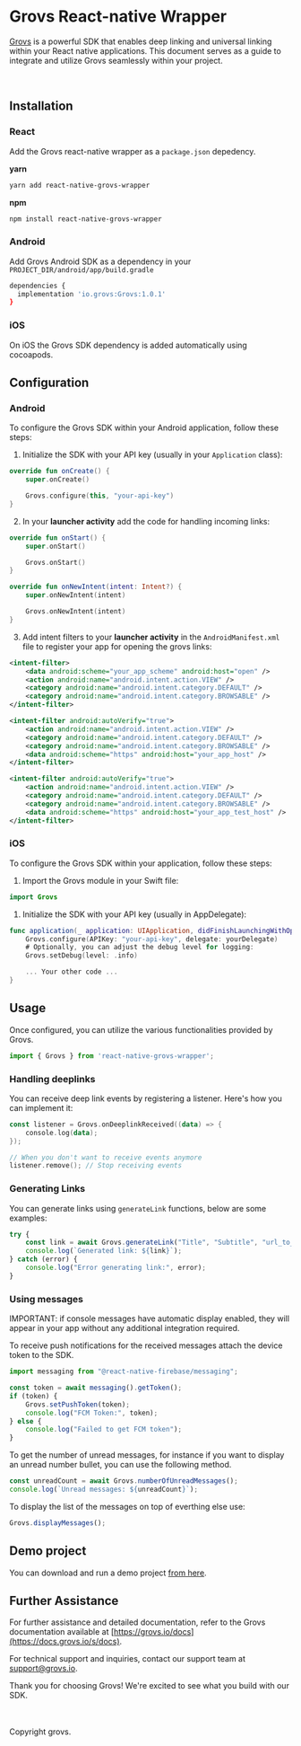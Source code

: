 # Grovs React-native Wrapper

[Grovs](https://grovs.io) is a powerful SDK that enables deep linking and universal linking within your React native applications. This document serves as a guide to integrate and utilize Grovs seamlessly within your project.

<br />

## Installation

### React

Add the Grovs react-native wrapper as a `package.json` depedency.

**yarn**
```sh
yarn add react-native-grovs-wrapper
```

**npm**
```sh
npm install react-native-grovs-wrapper
```

### Android

Add Grovs Android SDK as a dependency in your `PROJECT_DIR/android/app/build.gradle`

```sh
dependencies {
  implementation 'io.grovs:Grovs:1.0.1'
}
```

### iOS

On iOS the Grovs SDK dependency is added automatically using cocoapods.

## Configuration

### Android

To configure the Grovs SDK within your Android application, follow these steps:

1. Initialize the SDK with your API key (usually in your `Application` class):

```kotlin
override fun onCreate() {
    super.onCreate()

    Grovs.configure(this, "your-api-key")
}
```

2. In your **launcher activity** add the code for handling incoming links:

```kotlin
override fun onStart() {
    super.onStart()

    Grovs.onStart()
}

override fun onNewIntent(intent: Intent?) {
    super.onNewIntent(intent)

    Grovs.onNewIntent(intent)
}
```

3. Add intent filters to your **launcher activity** in the `AndroidManifest.xml` file to register your app for opening the grovs links:

```xml
<intent-filter>
    <data android:scheme="your_app_scheme" android:host="open" />
    <action android:name="android.intent.action.VIEW" />
    <category android:name="android.intent.category.DEFAULT" />
    <category android:name="android.intent.category.BROWSABLE" />
</intent-filter>

<intent-filter android:autoVerify="true">
    <action android:name="android.intent.action.VIEW" />
    <category android:name="android.intent.category.DEFAULT" />
    <category android:name="android.intent.category.BROWSABLE" />
    <data android:scheme="https" android:host="your_app_host" />
</intent-filter>

<intent-filter android:autoVerify="true">
    <action android:name="android.intent.action.VIEW" />
    <category android:name="android.intent.category.DEFAULT" />
    <category android:name="android.intent.category.BROWSABLE" />
    <data android:scheme="https" android:host="your_app_test_host" />
</intent-filter>
```

### iOS

To configure the Grovs SDK within your application, follow these steps:

1. Import the Grovs module in your Swift file:

```swift
import Grovs
```

1. Initialize the SDK with your API key (usually in AppDelegate):

```swift
func application(_ application: UIApplication, didFinishLaunchingWithOptions launchOptions: [UIApplication.LaunchOptionsKey: Any]?) {
    Grovs.configure(APIKey: "your-api-key", delegate: yourDelegate)
    # Optionally, you can adjust the debug level for logging:
    Grovs.setDebug(level: .info)

    ... Your other code ...
}
```


## Usage

Once configured, you can utilize the various functionalities provided by Grovs.

```js
import { Grovs } from 'react-native-grovs-wrapper';
```

### Handling deeplinks

You can receive deep link events by registering a listener. Here's how you can implement it:

```kotlin
const listener = Grovs.onDeeplinkReceived((data) => {
    console.log(data);
});

// When you don't want to receive events anymore
listener.remove(); // Stop receiving events
```

### Generating Links

You can generate links using `generateLink` functions, below are some examples:

```js
try {
    const link = await Grovs.generateLink("Title", "Subtitle", "url_to_some_image", { param1: "value", param2: "value" }, ["tag1", "tag2"]);
    console.log(`Generated link: ${link}`);
} catch (error) {
    console.log("Error generating link:", error);
}
```

### Using messages

IMPORTANT: if console messages have automatic display enabled, they will appear in your app without any additional integration required.

To receive push notifications for the received messages attach the device token to the SDK.

```js
import messaging from "@react-native-firebase/messaging";

const token = await messaging().getToken();
if (token) {
    Grovs.setPushToken(token);
    console.log("FCM Token:", token);
} else {
    console.log("Failed to get FCM token");
}
```

To get the number of unread messages, for instance if you want to display an unread number bullet, you can use the following method.

```js
const unreadCount = await Grovs.numberOfUnreadMessages();
console.log(`Unread messages: ${unreadCount}`);
```

To display the list of the messages on top of everthing else use:

```js
Grovs.displayMessages();
```

## Demo project

You can download and run a demo project [from here](https://github.com/grovs-io/grovs-react-native-example-app).

## Further Assistance

For further assistance and detailed documentation, refer to the Grovs documentation available at [https://grovs.io/docs](https://docs.grovs.io/s/docs).

For technical support and inquiries, contact our support team at [support@grovs.io](mailto:support@grovs.io).

Thank you for choosing Grovs! We're excited to see what you build with our SDK.

<br />
<br />
Copyright grovs.
